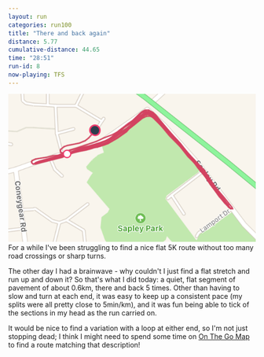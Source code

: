 ```yaml
---
layout: run
categories: run100
title: "There and back again"
distance: 5.77
cumulative-distance: 44.65
time: "28:51"
run-id: 8
now-playing: TFS
---
```


![A map from Fitbit of my run](/assets/images/2020-10-01/fitbit-map.png)
For a while I've been struggling to find a nice flat 5K route without too many road crossings or sharp turns.

The other day I had a brainwave - why couldn't I just find a flat stretch and run up and down it? So that's what I did today: a quiet, flat segment of pavement of about 0.6km, there and back 5 times. Other than having to slow and turn at each end, it was easy to keep up a consistent pace (my splits were all pretty close to 5min/km), and it was fun being able to tick of the sections in my head as the run carried on.

It would be nice to find a variation with a loop at either end, so I'm not just stopping dead; I think I might need to spend some time on [On The Go Map](https://onthegomap.com/) to find a route matching that description!